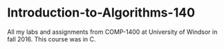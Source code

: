 # Introduction-to-Algorithms-140
All my labs and assignments from COMP-1400 at University of Windsor in fall 2016. This course was in C. 
